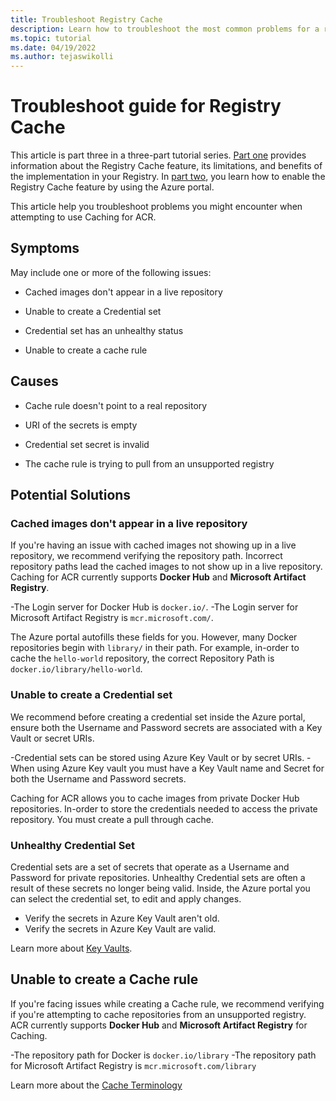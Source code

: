 ```yaml
---
title: Troubleshoot Registry Cache
description: Learn how to troubleshoot the most common problems for a registry that's enabled with the Registry Cache feature.
ms.topic: tutorial
ms.date: 04/19/2022
ms.author: tejaswikolli
---
```

# Troubleshoot guide for Registry Cache

This article is part three in a three-part tutorial series. [Part one](tutorial-registry-cache.md) provides information about the Registry Cache feature, its limitations, and benefits of the implementation in your Registry. In [part two](tutorial-enable-registry-cache.md), you learn how to enable the Registry Cache feature by using the Azure portal.

This article help you troubleshoot problems you might encounter when attempting to use Caching for ACR.

## Symptoms

May include one or more of the following issues: 

- Cached images don't appear in a live repository 

- Unable to create a Credential set

- Credential set has an unhealthy status

- Unable to create a cache rule

## Causes 

- Cache rule doesn't point to a real repository 

- URI of the secrets is empty 

- Credential set secret is invalid

- The cache rule is trying to pull from an unsupported registry

## Potential Solutions

### Cached images don't appear in a live repository 

If you're having an issue with cached images not showing up in a live repository, we recommend verifying the repository path. Incorrect repository paths lead the cached images to not show up in a live repository. Caching for ACR currently supports **Docker Hub** and **Microsoft Artifact Registry**. 

-The Login server for Docker Hub is `docker.io/`.
-The Login server for Microsoft Artifact Registry is `mcr.microsoft.com/`.

The Azure portal autofills these fields for you. However, many Docker repositories begin with `library/` in their path. For example, in-order to cache the `hello-world` repository, the correct Repository Path is `docker.io/library/hello-world`. 

### Unable to create a Credential set

We recommend before creating a credential set inside the Azure portal, ensure both the Username and Password secrets are associated with a Key Vault or secret URIs.

-Credential sets can be stored using Azure Key Vault or by secret URIs. 
-When using Azure Key vault you must have a Key Vault name and Secret for both the Username and Password secrets. 

Caching for ACR allows you to cache images from private Docker Hub repositories. In-order to store the credentials needed to access the private repository. You must create a pull through cache. 

### Unhealthy Credential Set

Credential sets are a set of secrets that operate as a Username and Password for private repositories. Unhealthy Credential sets are often a result of these secrets no longer being valid. Inside, the Azure portal you can select the credential set, to edit and apply changes.

- Verify the secrets in Azure Key Vault aren't old. 
- Verify the secrets in Azure Key Vault are valid.

Learn more about [Key Vaults][create-and-store-keyvault-credentials].

## Unable to create a Cache rule

If you're facing issues while creating a Cache rule, we recommend verifying if you're attempting to cache repositories from an unsupported registry. ACR currently supports **Docker Hub** and **Microsoft Artifact Registry** for Caching.

-The repository path for Docker is `docker.io/library`
-The repository path for Microsoft Artifact Registry is `mcr.microsoft.com/library`

Learn more about the [Cache Terminology](tutorial-enable-registry-cache.md##Terminology)
<!-- LINKS - External -->
[create-and-store-keyvault-credentials]: https://learn.microsoft.com/azure/key-vault/secrets/quick-create-portal 
